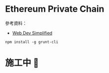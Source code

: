 # Ethereum Private Chain

參考資料：

- [Web Dev Simplified](https://www.youtube.com/watch?v=DZBGEVgL2eE)

```
npm install -g grunt-cli
```

# 施工中 🚧
